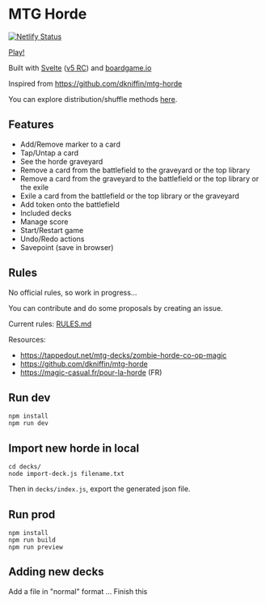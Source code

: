 # MTG Horde

[![Netlify Status](https://api.netlify.com/api/v1/badges/c6818713-2f34-43d2-8261-c57a9268cea5/deploy-status)](https://app.netlify.com/sites/mtg-horde/deploys)

[Play!](https://mtg-horde.netlify.app/)

Built with [Svelte](https://github.com/sveltejs/svelte) ([v5 RC](https://svelte-5-preview.vercel.app/docs/introduction)) and [boardgame.io](https://github.com/boardgameio/boardgame.io)

Inspired from https://github.com/dkniffin/mtg-horde

You can explore distribution/shuffle methods [here](https://mtg-horde.netlify.app/#distribution).

## Features

- Add/Remove marker to a card
- Tap/Untap a card
- See the horde graveyard
- Remove a card from the battlefield to the graveyard or the top library
- Remove a card from the graveyard to the battlefield or the top library or the exile
- Exile a card from the battlefield or the top library or the graveyard
- Add token onto the battlefield
- Included decks
- Manage score
- Start/Restart game
- Undo/Redo actions
- Savepoint (save in browser)

## Rules

No official rules, so work in progress...

You can contribute and do some proposals by creating an issue.

Current rules: [RULES.md](./RULES.md)

Resources:

- https://tappedout.net/mtg-decks/zombie-horde-co-op-magic
- https://github.com/dkniffin/mtg-horde
- https://magic-casual.fr/pour-la-horde (FR)

## Run dev

    npm install
    npm run dev

## Import new horde in local

    cd decks/
    node import-deck.js filename.txt

Then in `decks/index.js`, export the generated json file.

## Run prod

    npm install
    npm run build
    npm run preview

## Adding new decks

Add a file in "normal" format
... Finish this
